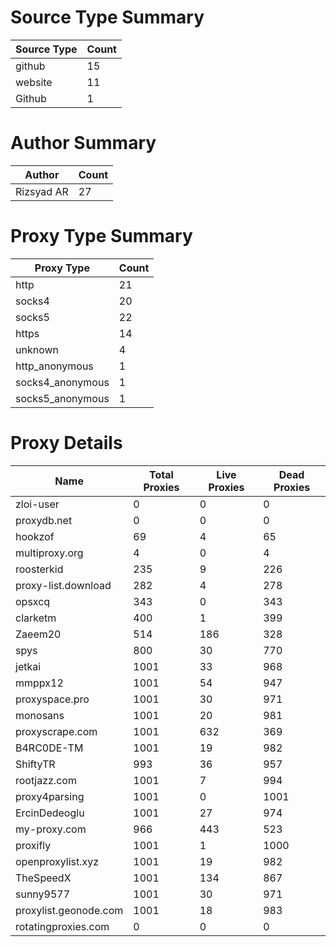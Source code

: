 # Source Type Summary

| Source Type | Count |
|-------------|-------|
| github | 15 |
| website | 11 |
| Github | 1 |


# Author Summary

| Author | Count |
|--------|-------|
| Rizsyad AR | 27 |


# Proxy Type Summary

| Proxy Type | Count |
|------------|-------|
| http | 21 |
| socks4 | 20 |
| socks5 | 22 |
| https | 14 |
| unknown | 4 |
| http_anonymous | 1 |
| socks4_anonymous | 1 |
| socks5_anonymous | 1 |


# Proxy Details

| Name | Total Proxies | Live Proxies | Dead Proxies |
|------|---------------|--------------|---------------|
| zloi-user | 0 | 0 | 0 |
| proxydb.net | 0 | 0 | 0 |
| hookzof | 69 | 4 | 65 |
| multiproxy.org | 4 | 0 | 4 |
| roosterkid | 235 | 9 | 226 |
| proxy-list.download | 282 | 4 | 278 |
| opsxcq | 343 | 0 | 343 |
| clarketm | 400 | 1 | 399 |
| Zaeem20 | 514 | 186 | 328 |
| spys | 800 | 30 | 770 |
| jetkai | 1001 | 33 | 968 |
| mmppx12 | 1001 | 54 | 947 |
| proxyspace.pro | 1001 | 30 | 971 |
| monosans | 1001 | 20 | 981 |
| proxyscrape.com | 1001 | 632 | 369 |
| B4RC0DE-TM | 1001 | 19 | 982 |
| ShiftyTR | 993 | 36 | 957 |
| rootjazz.com | 1001 | 7 | 994 |
| proxy4parsing | 1001 | 0 | 1001 |
| ErcinDedeoglu | 1001 | 27 | 974 |
| my-proxy.com | 966 | 443 | 523 |
| proxifly | 1001 | 1 | 1000 |
| openproxylist.xyz | 1001 | 19 | 982 |
| TheSpeedX | 1001 | 134 | 867 |
| sunny9577 | 1001 | 30 | 971 |
| proxylist.geonode.com | 1001 | 18 | 983 |
| rotatingproxies.com | 0 | 0 | 0 |
